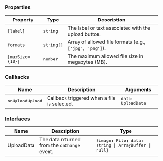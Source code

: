 ### Properties

| Property         | Type       | Description                                             |
| ---------------- | ---------- | ------------------------------------------------------- |
| `[label]`        | `string`   | The label or text associated with the upload button.    |
| `formats`        | `string[]` | Array of allowed file formats (e.g., `['jpg', 'png']`). |
| `[maxSize={10}]` | `number`   | The maximum allowed file size in megabytes (MB).        |

### Callbacks

| Name             | Description                                 | Arguments          |
| ---------------- | ------------------------------------------- | ------------------ |
| `onUploadUpload` | Callback triggered when a file is selected. | `data: UploadData` |

### Interfaces

| Name       | Description                                  | Type                                                 |
| ---------- | -------------------------------------------- | ---------------------------------------------------- |
| UploadData | The data returned from the `onChange` event. | `{image: File; data: string \| ArrayBuffer \| null}` |
